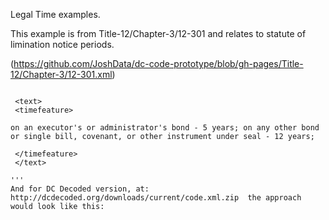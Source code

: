 Legal Time examples.

This example is from Title-12/Chapter-3/12-301 and relates to statute of limination notice periods. 

(https://github.com/JoshData/dc-code-prototype/blob/gh-pages/Title-12/Chapter-3/12-301.xml) 

```

 <text>
 <timefeature>
 
on an executor's or administrator's bond - 5 years; on any other bond or single bill, covenant, or other instrument under seal - 12 years;

 </timefeature>
 </text>

'''
And for DC Decoded version, at: http://dcdecoded.org/downloads/current/code.xml.zip  the approach would look like this:

